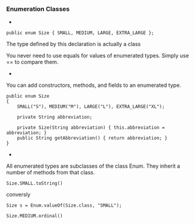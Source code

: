 ### Enumeration Classes

-
```
public enum Size { SMALL, MEDIUM, LARGE, EXTRA_LARGE };
```

The type defined by this declaration is actually a class

You never need to use equals for values of enumerated types. Simply use == to compare them.

-
You can add constructors, methods, and fields to an enumerated type.

```
public enum Size
{
	SMALL("S"), MEDIUM("M"), LARGE("L"), EXTRA_LARGE("XL");

	private String abbreviation;

	private Size(String abbreviation) { this.abbreviation = abbreviation; }
	public String getAbbreviation() { return abbreviation; }
}
```

-
All enumerated types are subclasses of the class Enum. They inherit a number of methods from that class.

`Size.SMALL.toString()`

conversly

`Size s = Enum.valueOf(Size.class, "SMALL");`

`Size.MEDIUM.ordinal()`

